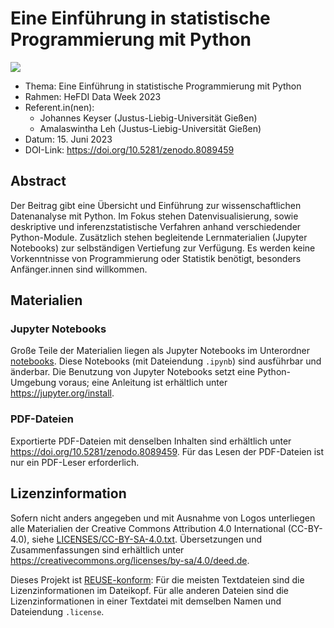 <!--
SPDX-FileCopyrightText: 2023 Johannes Keyser, Amalaswintha Leh

SPDX-License-Identifier: CC-BY-4.0
-->

# Eine Einführung in statistische Programmierung mit Python

<a href="https://zenodo.org/records/8089459"><img src="https://zenodo.org/badge/DOI/10.5281/zenodo.8089459.svg"></a>

- Thema: Eine Einführung in statistische Programmierung mit Python
- Rahmen: HeFDI Data Week 2023
- Referent.in(nen):
  - Johannes Keyser (Justus-Liebig-Universität Gießen)
  - Amalaswintha Leh (Justus-Liebig-Universität Gießen)
- Datum: 15. Juni 2023
- DOI-Link: <https://doi.org/10.5281/zenodo.8089459>

## Abstract

Der Beitrag gibt eine Übersicht und Einführung zur wissenschaftlichen Datenanalyse mit Python.
Im Fokus stehen Datenvisualisierung, sowie deskriptive und inferenzstatistische Verfahren anhand verschiedender Python-Module.
Zusätzlich stehen begleitende Lernmaterialien (Jupyter Notebooks) zur selbständigen Vertiefung zur Verfügung.
Es werden keine Vorkenntnisse von Programmierung oder Statistik benötigt, besonders Anfänger.innen sind willkommen.

## Materialien

### Jupyter Notebooks

Große Teile der Materialien liegen als Jupyter Notebooks im Unterordner [notebooks](notebooks).
Diese Notebooks (mit Dateiendung `.ipynb`) sind ausführbar und änderbar.
Die Benutzung von Jupyter Notebooks setzt eine Python-Umgebung voraus; eine Anleitung ist erhältlich unter <https://jupyter.org/install>.

### PDF-Dateien

Exportierte PDF-Dateien mit denselben Inhalten sind erhältlich unter <https://doi.org/10.5281/zenodo.8089459>.
Für das Lesen der PDF-Dateien ist nur ein PDF-Leser erforderlich.

## Lizenzinformation

Sofern nicht anders angegeben und mit Ausnahme von Logos unterliegen alle Materialien der Creative Commons Attribution 4.0 International (CC-BY-4.0), siehe [LICENSES/CC-BY-SA-4.0.txt](LICENSES/CC-BY-SA-4.0.txt).
Übersetzungen und Zusammenfassungen sind erhältlich unter <https://creativecommons.org/licenses/by-sa/4.0/deed.de>.

Dieses Projekt ist [REUSE-konform](https://reuse.software/):
Für die meisten Textdateien sind die Lizenzinformationen im Dateikopf.
Für alle anderen Dateien sind die Lizenzinformationen in einer Textdatei mit demselben Namen und Dateiendung `.license`.
